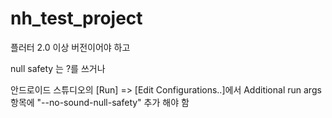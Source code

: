 # nh_test_project
플러터 2.0 이상 버전이어야 하고

null safety 는 ?를 쓰거나 

안드로이드 스튜디오의 [Run] => [Edit Configurations..]에서 Additional run args 항목에 "--no-sound-null-safety" 추가 해야 함
